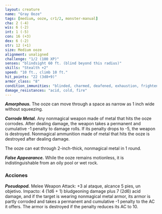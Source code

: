 ```yaml
---
layout: creature
name: "Gray Ooze"
tags: [medium, ooze, cr1/2, monster-manual]
cha: 2 (-4)
wis: 6 (-2)
int: 1 (-5)
con: 16 (+3)
dex: 6 (-2)
str: 12 (+1)
size: Medium ooze
alignment: unaligned
challenge: "1/2 (100 XP)"
senses: "blindsight 60 ft. (blind beyond this radius)"
skills: "Stealth +2"
speed: "10 ft., climb 10 ft."
hit_points: "22 (3d8+9)"
armor_class: "8"
condition_immunities: "blinded, charmed, deafened, exhaustion, frightened, prone"
damage_resistances: "acid, cold, fire"
---
```


***Amorphous.*** The ooze can move through a space as narrow as 1 inch wide without squeezing.

***Corrode Metal.*** Any nonmagical weapon made of metal that hits the ooze corrodes. After dealing damage, the weapon takes a permanent and cumulative -1 penalty to damage rolls. If its penalty drops to -5, the weapon is destroyed. Nonmagical ammunition made of metal that hits the ooze is destroyed after dealing damage.

The ooze can eat through 2-inch-thick, nonmagical metal in 1 round.

***False Appearance.*** While the ooze remains motionless, it is indistinguishable from an oily pool or wet rock.

### Acciones

***Pseudopod.*** Melee Weapon Attack: +3 al ataque, alcance 5 pies, un objetivo. Impacto: 4 (1d6 + 1) bludgeoning damage plus 7 (2d6) acid damage, and if the target is wearing nonmagical metal armor, its armor is partly corroded and takes a permanent and cumulative -1 penalty to the AC it offers. The armor is destroyed if the penalty reduces its AC to 10.
